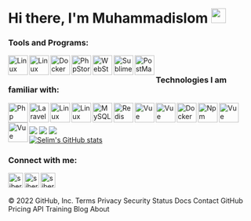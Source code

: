 # Hi there, I'm Muhammadislom <img src="https://media.giphy.com/media/hvRJCLFzcasrR4ia7z/giphy.gif" width="30px"></a>
### Tools and Programs:
[<img align="left" alt="Linux" width="40px" src="https://github.com/siberfx/siberfx/raw/main/icons/linux.gif" />][linux]
[<img align="left" alt="Linux Ubuntu" width="40px" src="https://github.com/siberfx/siberfx/raw/main/icons/ubuntu.jpg" />][ubuntu]
[<img align="left" alt="Docker" width="40px" src="https://github.com/siberfx/siberfx/raw/main/icons/docker.png" />][docker]
[<img align="left" alt="PhpStorm" width="40px" src="[https://github.com/siberfx/siberfx/raw/main/icons/phpstorm.png]" />][phpstorm]
[<img align="left" alt="WebStorm" width="40px" src="[https://github.com/siberfx/siberfx/raw/main/icons/webstorm.png]" />][webstorm]
[<img align="left" alt="Sublime" width="40px" src="https://github.com/siberfx/siberfx/raw/main/icons/sublimetext.png" />][sublime]
[<img align="left" alt="PostMan" width="40px" src="https://github.com/siberfx/siberfx/raw/main/icons/postman.png" />][postman]
<br />
### Technologies I am familiar with:
[<img align="left" alt="Php" width="40px" src="https://github.com/siberfx/siberfx/raw/main/icons/php.jpg" />][php]
[<img align="left" alt="Laravel" width="40px" src="https://github.com/siberfx/siberfx/raw/main/icons/laravel.png" />][laravel]
[<img align="left" alt="Linux Terminal" width="40px" src="https://cdn-icons-png.flaticon.com/512/5064/5064876.png" />][shell]
[<img align="left" alt="Linux Shell" width="40px" src="https://github.com/siberfx/siberfx/raw/main/icons/terminal.png" />][shell]
[<img align="left" alt="MySQL" width="40px" src="https://github.com/siberfx/siberfx/raw/main/icons/mysql.png" />][mysql]
[<img align="left" alt="Redis" width="40px" src="https://github.com/siberfx/siberfx/raw/main/icons/redis.png" />][redis]
[<img align="left" alt="Vue" width="40px" src="https://github.com/siberfx/siberfx/raw/main/icons/apache.png" />][apache]
[<img align="left" alt="Vue" width="40px" src="https://pics.freeicons.io/uploads/icons/png/2377737431551941711-512.png" />][nginx]
[<img align="left" alt="Docker" width="40px" src="https://cdn-icons-png.flaticon.com/512/919/919840.png" />][composer]
[<img align="left" alt="Npm" width="40px" src="https://github.com/siberfx/siberfx/raw/main/icons/npm.png" />][npm]
[<img align="left" alt="Vue" width="40px" src="https://cdn-icons-png.flaticon.com/512/59/59137.png" />][wordpress]
[<img align="left" alt="Vue" width="40px" src="https://github.com/siberfx/siberfx/raw/main/icons/vue.png" />][vue]

<br />
<br />

![](https://github-profile-summary-cards.vercel.app/api/cards/profile-details?username=Muhammadislom&theme=solarized_dark)
![](https://github-profile-summary-cards.vercel.app/api/cards/most-commit-language?username=Muhammadislom&theme=solarized_dark)
![](https://github-profile-summary-cards.vercel.app/api/cards/repos-per-language?username=Muhammadislom&theme=solarized_dark)
<br />
[![Selim's GitHub stats](https://github-readme-stats.vercel.app/api?username=Muhammadislom&count_private=true&show_icons=true&theme=dracula)](https://github.com/siberfx/github-readme-stats)
<br />

[comment]: <![](https://github-profile-summary-cards.vercel.app/api/cards/stats?username=Muhammadislom&theme=solarized_dark)>
[comment]: <![](https://github-profile-summary-cards.vercel.app/api/cards/productive-time?username=Muhammadislom&theme=solarized_dark)>



### Connect with me:

[<img align="left" alt="siberfx | E-mail" width="30px" src="https://github.com/siberfx/siberfx/raw/main/icons/envelope.gif" />][email]
[<img align="left" alt="siberfx | Telegram" width="30px" src="https://github.com/siberfx/siberfx/raw/main/icons/telegram.gif" />][telegram]

[<img align="left" alt="siberfx | Instagram" width="30px" src="https://github.com/siberfx/siberfx/raw/main/icons/instagram.gif" />][instagram]

<br />

[email]: mailto:islom.pr@gmail.com
[telegram]: https://t.me/Eshonqulov_Muhammadislom
[instagram]: https://www.instagram.com/muhammadislom_eshonqulov/

[laravel]: https://laravel.com
[symfony]: https://symfony.com
[linux]: https://www.linux.org
[ubuntu]: https://ubuntu.com
[npm]: https://www.npmjs.com
[php]: https://www.php.net
[mysql]: https://www.mysql.com
[redis]: https://redis.io
[bootstrap]: https://getbootstrap.com
[html5]: https://www.w3schools.com/html
[css3]: https://www.w3schools.com/css
[v3c]: https://www.w3.org
[vue]: https://vuejs.org
[docker]: https://docker.com
[shell]: https://ubuntu.com/tutorials/command-line-for-beginners
[postman]: https://postman.com
[sublime]: https://www.sublimetext.com/
[webstorm]: https://www.jetbrains.com/webstorm/
[phpstorm]: https://www.jetbrains.com/phpstorm/
[terminal]: https://cocalc.com/doc/terminal.html

[pusher]: https://pusher.com/
[apache]: https://www.apache.org/
[nginx]: https://nginx.org/ru/
[composer]: https://getcomposer.org/
[wordpress]: https://wordpress.com/ru/
<br />
© 2022 GitHub, Inc.
Terms
Privacy
Security
Status
Docs
Contact GitHub
Pricing
API
Training
Blog
About

<!--- ### Hi there, I'm <a href="https://muhammadislom.ru/" target="_blank">Muhammadislom</a> 👋

![](https://github-profile-summary-cards.vercel.app/api/cards/profile-details?username=Muhammadislom&theme=solarized_dark)
![](https://github-profile-summary-cards.vercel.app/api/cards/most-commit-language?username=Muhammadislom&theme=solarized_dark)
![](https://github-profile-summary-cards.vercel.app/api/cards/repos-per-language?username=Muhammadislom&theme=solarized_dark)
![](https://github-profile-summary-cards.vercel.app/api/cards/stats?username=Muhammadislom&theme=solarized_dark)
![](https://github-profile-summary-cards.vercel.app/api/cards/productive-time?username=Muhammadislom&theme=solarized_dark)




**Muhammadislom/Muhammadislom** is a ✨ _special_ ✨ repository because its `README.md` (this file) appears on your GitHub profile.

Here are some ideas to get you started:

- 🔭 I’m currently working on ...
- 🌱 I’m currently learning ...
- 👯 I’m looking to collaborate on ...
- 🤔 I’m looking for help with ...
- 💬 Ask me about ...
- 📫 How to reach me: ...
- 😄 Pronouns: ...
- ⚡ Fun fact: ...
-->
